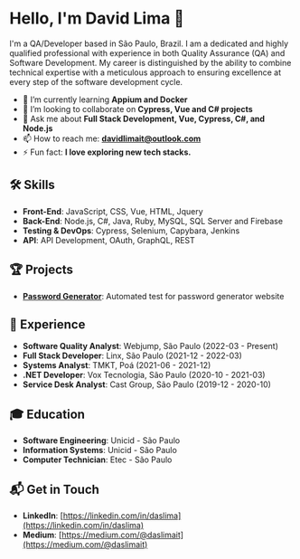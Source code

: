 # Hello, I'm David Lima 👋

I'm a QA/Developer based in São Paulo, Brazil. I am a dedicated and highly qualified professional with experience in both Quality Assurance (QA) and Software Development. My career is distinguished by the ability to combine technical expertise with a meticulous approach to ensuring excellence at every step of the software development cycle.

- 🌱 I’m currently learning **Appium and Docker**
- 👯 I’m looking to collaborate on **Cypress, Vue and C# projects**
- 💬 Ask me about **Full Stack Development, Vue, Cypress, C#, and Node.js**
- 📫 How to reach me: **davidlimait@outlook.com**
- ⚡ Fun fact: **I love exploring new tech stacks.**

## 🛠 Skills

- **Front-End**: JavaScript, CSS, Vue, HTML, Jquery
- **Back-End**: Node.js, C#, Java, Ruby, MySQL, SQL Server and Firebase
- **Testing & DevOps**: Cypress, Selenium, Capybara, Jenkins
- **API**: API Development, OAuth, GraphQL, REST


## 🏆 Projects

- **[Password Generator](https://github.com/daslima/Password-Generator)**: Automated test for password generator website

## 📄 Experience

- **Software Quality Analyst**: Webjump, São Paulo (2022-03 - Present)
- **Full Stack Developer**: Linx, São Paulo (2021-12 - 2022-03)
- **Systems Analyst**: TMKT, Poá (2021-06 - 2021-12)
- **.NET Developer**: Vox Tecnologia, São Paulo (2020-10 - 2021-03)
- **Service Desk Analyst**: Cast Group, São Paulo (2019-12 - 2020-10)

## 🎓 Education

- **Software Engineering**: Unicid - São Paulo
- **Information Systems**: Unicid - São Paulo
- **Computer Technician**: Etec - São Paulo

## 📬 Get in Touch

- **LinkedIn**: [https://linkedin.com/in/daslima](https://linkedin.com/in/daslima)
- **Medium**: [https://medium.com/@daslimait](https://medium.com/@daslimait)
